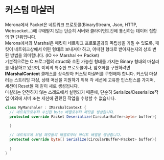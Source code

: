 커스텀 마샬러
====

Merona에서 Packet은 네트워크 프로토콜(BinaryStream, Json, HTTP, Websocket...)에 구애받지 않는 단순히 서버와 클라이언트간에 통신하는 데이터 집합의 한 단위입니다.<br>
Merona에서의 Marshal은 패킷이 네트워크 프로토콜과의 독립성을 가질 수 있도록, 패킷이 네트워크상에서 어떤 형태로 보내져야 하고, 어떠현 형태로 받아지는지의 상호 변환 방법을 의미합니다. (IO <-> Marshal <-> Packet)
<br>
기본적으로는 C 프로그램의 struct와 호환 가능한 형태를 가지는 Binary 형태의 마샬러를 내장하고 있으며, 이외의 특수한 프로토콜이나, 암호화를 구현하려면 __IMarshalContext__ 클래스를 상속받아 커스텀 마샬러를 구현해야 합니다. 커스텀 마샬러는 스트리밍 파싱, 상태 머신을 지원하기 위해 각 세션에 고유한 인스턴스를 가지며, 세션이 Reset될 때 같이 새로 생성됩니다.
<br>
마샬러는 안전하지 않는 스레드에서 실행되기 때문에, 단순히 Serialize/Deserialize작업 이외에 서버 또는 세션에 관련된 작업을 수행할 수 없습니다.

```c#
class MyMarshaler : IMarshalContext {
  // 네트워크로부터 수신된 byte 배열로부터 패킷을 생성합니다.
  protected override Packet Deserialize(CircularBuffer<byte> buffer){
    
  }
  
  // 네트워크에 보낼 패킷들의 배열로부터 바이트 배열을 생성합니다.  
  protected override byte[] Serialize(CircularBuffer<Packet> buffer){
    
  }
}
```
